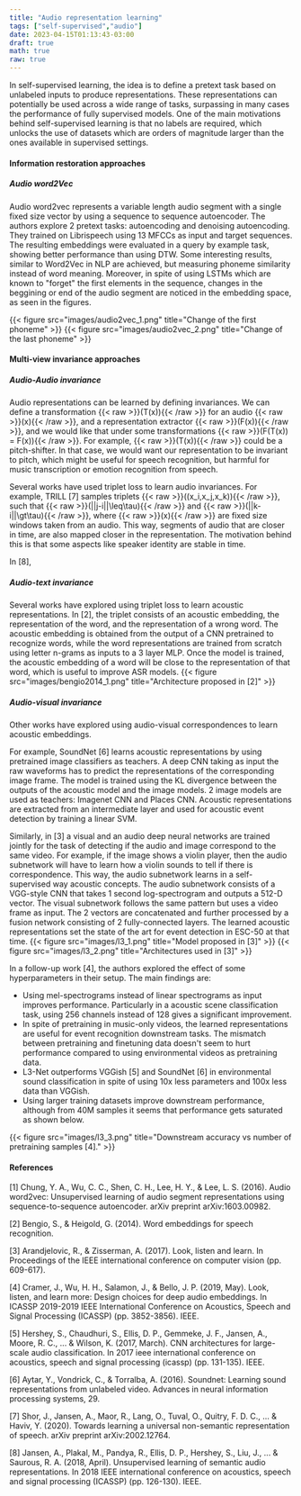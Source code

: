 ```yaml
---
title: "Audio representation learning"
tags: ["self-supervised","audio"]
date: 2023-04-15T01:13:43-03:00
draft: true
math: true
raw: true
---
```


In self-supervised learning, the idea is to define a pretext task
based on unlabeled inputs to produce representations.
These representations can potentially be used across a wide range of tasks,
surpassing in many cases the performance of fully supervised models.
One of the main motivations behind self-supervised learning is that no labels are required,
which unlocks the use of datasets which are orders of magnitude larger than the ones available in supervised settings.

#### Information restoration approaches

##### Audio word2Vec

Audio word2vec represents a variable length audio segment with a single fixed size vector by using
a sequence to sequence autoencoder. The authors explore 2 pretext tasks: autoencoding and denoising autoencoding.
They trained on Librispeech using 13 MFCCs as input and target sequences. The resulting embeddings
were evaluated in a query by example task, showing better performance than using DTW. 
Some interesting results, similar to Word2Vec in NLP are achieved, but measuring phoneme similarity instead of word meaning.
Moreover, in spite of using LSTMs which are known to "forget" the first elements in the sequence, changes in
the beggining or end of the audio segment are noticed in the embedding space, as seen in the figures.

{{< figure src="images/audio2vec_1.png" title="Change of the first phoneme" >}}
{{< figure src="images/audio2vec_2.png" title="Change of the last phoneme" >}}

#### Multi-view invariance approaches

##### Audio-Audio invariance

Audio representations can be learned by defining invariances. We can define a transformation {{< raw >}}\(T(x)\){{< /raw >}} for 
an audio {{< raw >}}\(x\){{< /raw >}}, and a representation extractor {{< raw >}}\(F(x)\){{< /raw >}}, and we would like that under 
some transformations {{< raw >}}\(F(T(x)) = F(x)\){{< /raw >}}. For example, {{< raw >}}\(T(x)\){{< /raw >}} could be a pitch-shifter. 
In that case, we would want our representation to be invariant to pitch, which might be useful for speech recognition, 
but harmful for music transcription or emotion recognition from speech.

Several works have used triplet loss to learn audio invariances. For example, TRILL [7] samples triplets {{< raw >}}\((x_i,x_j,x_k)\){{< /raw >}},
such that {{< raw >}}\(||j-i||\leq\tau\){{< /raw >}} and {{< raw >}}\(||k-i||\gt\tau\){{< /raw >}}, where {{< raw >}}\(x\){{< /raw >}} are fixed size windows taken from an audio.
This way, segments of audio that are closer in time, are also mapped closer in the representation. The motivation behind this is that some
aspects like speaker identity are stable in time.

In [8], 

##### Audio-text invariance

Several works have explored using triplet loss to learn acoustic representations.
In [2], the triplet consists of an acoustic embedding, the representation of the word, and the representation of a wrong word.
The acoustic embedding is obtained from the output of a CNN pretrained to recognize words, while the word representations are
trained from scratch using letter n-grams as inputs to a 3 layer MLP. Once the model is trained, the acoustic embedding of a 
word will be close to the representation of that word, which is useful to improve ASR models.
{{< figure src="images/bengio2014_1.png" title="Architecture proposed in [2]" >}}

##### Audio-visual invariance

Other works have explored using audio-visual correspondences to learn acoustic embeddings. 

For example, SoundNet [6] learns acoustic representations by using pretrained image classifiers as teachers. A deep CNN taking as
input the raw waveforms has to predict the representations of the corresponding image frame. The model is trained using the KL divergence
between the outputs of the acoustic model and the image models. 2 image models are used as teachers: Imagenet CNN and Places CNN.
Acoustic representations are extracted from an intermediate layer and used for acoustic event detection by training a linear SVM.

Similarly, in [3] a visual and an audio deep neural networks are trained jointly for the task of detecting if the audio and image correspond to the same video. For example,
if the image shows a violin player, then the audio subnetwork will have to learn how a violin sounds to tell if
there is correspondence. This way, the audio subnetwork learns in a self-supervised way acoustic concepts.
The audio subnetwork consists of a VGG-style CNN that takes 1 second log-spectrogram and outputs a 512-D vector.
The visual subnetwork follows the same pattern but uses a video frame as input. The 2 vectors are concatenated and further processed 
by a fusion network consisting of 2 fully-connected layers. The learned acoustic representations set the state of the art for event detection in ESC-50 at that time.
{{< figure src="images/l3_1.png" title="Model proposed in [3]" >}}
{{< figure src="images/l3_2.png" title="Architectures used in [3]" >}}

In a follow-up work [4], the authors explored the effect of some hyperparameters in their setup. The main findings are:
* Using mel-spectrograms instead of linear spectrograms as input improves performance. Particularly in a acoustic scene classification task,
using 256 channels instead of 128 gives a significant improvement.
* In spite of pretraining in music-only videos, the learned representations are useful for event recognition downstream tasks. 
The mismatch between pretraining and finetuning data doesn't seem to hurt performance compared to using environmental videos as pretraining data.
* L3-Net outperforms VGGish [5] and SoundNet [6] in environmental sound classification in spite of using 10x less parameters and 100x less data than VGGish.
* Using larger training datasets improve downstream performance, although from 40M samples it seems that performance gets saturated as shown below.

{{< figure src="images/l3_3.png" title="Downstream accuracy vs number of pretraining samples [4]." >}}

#### References
[1] Chung, Y. A., Wu, C. C., Shen, C. H., Lee, H. Y., & Lee, L. S. (2016). Audio word2vec: Unsupervised learning of audio segment representations using sequence-to-sequence autoencoder. arXiv preprint arXiv:1603.00982.

[2] Bengio, S., & Heigold, G. (2014). Word embeddings for speech recognition.

[3] Arandjelovic, R., & Zisserman, A. (2017). Look, listen and learn. In Proceedings of the IEEE international conference on computer vision (pp. 609-617).

[4] Cramer, J., Wu, H. H., Salamon, J., & Bello, J. P. (2019, May). Look, listen, and learn more: Design choices for deep audio embeddings. In ICASSP 2019-2019 IEEE International Conference on Acoustics, Speech and Signal Processing (ICASSP) (pp. 3852-3856). IEEE.

[5] Hershey, S., Chaudhuri, S., Ellis, D. P., Gemmeke, J. F., Jansen, A., Moore, R. C., ... & Wilson, K. (2017, March). CNN architectures for large-scale audio classification. In 2017 ieee international conference on acoustics, speech and signal processing (icassp) (pp. 131-135). IEEE.

[6] Aytar, Y., Vondrick, C., & Torralba, A. (2016). Soundnet: Learning sound representations from unlabeled video. Advances in neural information processing systems, 29.

[7] Shor, J., Jansen, A., Maor, R., Lang, O., Tuval, O., Quitry, F. D. C., ... & Haviv, Y. (2020). Towards learning a universal non-semantic representation of speech. arXiv preprint arXiv:2002.12764.

[8] Jansen, A., Plakal, M., Pandya, R., Ellis, D. P., Hershey, S., Liu, J., ... & Saurous, R. A. (2018, April). Unsupervised learning of semantic audio representations. In 2018 IEEE international conference on acoustics, speech and signal processing (ICASSP) (pp. 126-130). IEEE.